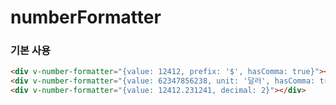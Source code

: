 # numberFormatter

### 기본 사용

```html
<div v-number-formatter="{value: 12412, prefix: '$', hasComma: true}"></div>
<div v-number-formatter="{value: 62347856238, unit: '달러', hasComma: true}"></div>
<div v-number-formatter="{value: 12412.231241, decimal: 2}"></div>
```